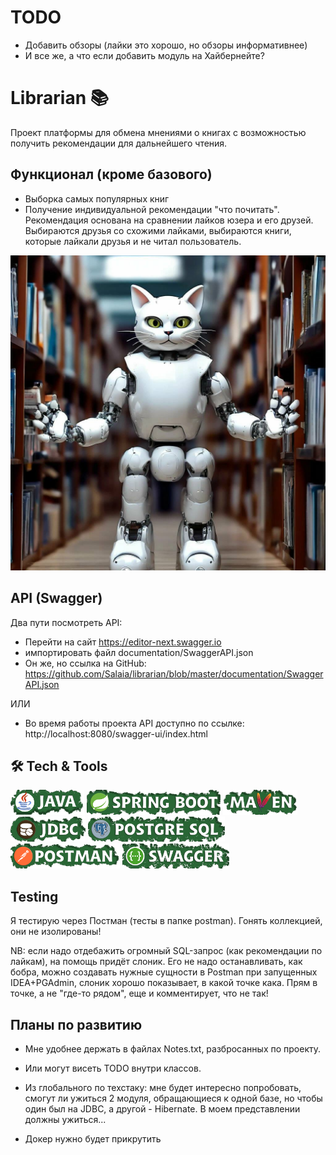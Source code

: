 # TODO
* Добавить обзоры (лайки это хорошо, но обзоры информативнее)
* И все же, а что если добавить модуль на Хайбернейте?

# Librarian 📚

Проект платформы для обмена мнениями о книгах с возможностью получить рекомендации для дальнейшего чтения.

## Функционал (кроме базового)
* Выборка самых популярных книг
* Получение индивидуальной рекомендации "что почитать". Рекомендация основана на сравнении лайков юзера и его друзей. Выбираются друзья со схожими лайками, выбираются книги, которые лайкали друзья и не читал пользователь.

<div>
<img width="1024" alt="Friendly robot-cat at a library" src="assets/librarian_robo_cat_orig.jpg">
</div>

## API (Swagger)
Два пути посмотреть API:
* Перейти на сайт https://editor-next.swagger.io
* импортировать файл documentation/SwaggerAPI.json
* Он же, но ссылка на GitHub: https://github.com/Salaia/librarian/blob/master/documentation/SwaggerAPI.json

ИЛИ
* Во время работы проекта API доступно по ссылке:
http://localhost:8080/swagger-ui/index.html

## 🛠 Tech & Tools

<div>
      <img src="https://github.com/Salaia/icons/blob/main/green/Java.png?raw=true" title="Java" alt="Java" height="40"/>
      <img src="https://github.com/Salaia/icons/blob/main/green/SPRING%20boot.png?raw=true" title="Spring Boot" alt="Spring Boot" height="40"/>
      <img src="https://github.com/Salaia/icons/blob/main/green/Maven.png?raw=true" title="Apache Maven" alt="Apache Maven" height="40"/>
    <img src="https://github.com/Salaia/icons/blob/main/green/JDBC.png?raw=true" title="JDBC" alt="JDBC" height="40"/>
<img src="https://github.com/Salaia/icons/blob/main/green/PostgreSQL.png?raw=true" title="PostgreSQL" alt="PostgreSQL" height="40"/>
<img src="https://github.com/Salaia/icons/blob/main/green/Postman.png?raw=true" title="Postman" alt="Postman" height="40"/>
<img src="https://github.com/Salaia/icons/blob/main/green/Swagger.png?raw=true" title="Swagger" alt="Swagger" height="40"/>
</div>

## Testing
Я тестирую через Постман (тесты в папке postman). Гонять коллекцией, они не изолированы!

NB: если надо отдебажить огромный SQL-запрос (как рекомендации по лайкам), на помощь придёт слоник. 
Его не надо останавливать, как бобра, можно создавать нужные сущности в Postman 
при запущенных IDEA+PGAdmin, слоник хорошо показывает, в какой точке кака. 
Прям в точке, а не "где-то рядом", еще и комментирует, что не так!

## Планы по развитию
* Мне удобнее держать в файлах Notes.txt, разбросанных по проекту. 
* Или могут висеть TODO внутри классов.

* Из глобального по техстаку: мне будет интересно попробовать, 
смогут ли ужиться 2 модуля, обращающиеся к одной базе, 
 но чтобы один был на JDBC, а другой - Hibernate. В моем представлении должны ужиться...
* Докер нужно будет прикрутить